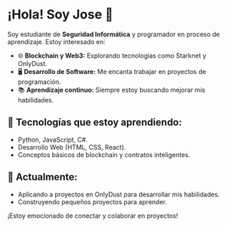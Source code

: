 # ¡Hola! Soy Jose 👋

Soy estudiante de **Seguridad Informática** y programador en proceso de aprendizaje. Estoy interesado en:

- 🌐 **Blockchain y Web3:** Explorando tecnologías como Starknet y OnlyDust.
- 🖥️ **Desarrollo de Software:** Me encanta trabajar en proyectos de programación.
- 📚 **Aprendizaje continuo:** Siempre estoy buscando mejorar mis habilidades.

## 🚀 Tecnologías que estoy aprendiendo:
- Python, JavaScript, C#.
- Desarrollo Web (HTML, CSS, React).
- Conceptos básicos de blockchain y contratos inteligentes.

## 🌱 Actualmente:
- Aplicando a proyectos en OnlyDust para desarrollar mis habilidades.
- Construyendo pequeños proyectos para aprender.

¡Estoy emocionado de conectar y colaborar en proyectos!
